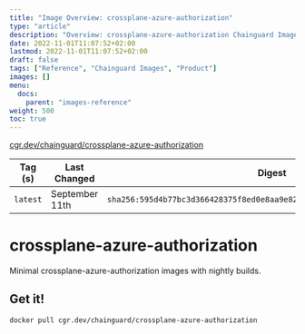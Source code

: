 ```yaml
---
title: "Image Overview: crossplane-azure-authorization"
type: "article"
description: "Overview: crossplane-azure-authorization Chainguard Image"
date: 2022-11-01T11:07:52+02:00
lastmod: 2022-11-01T11:07:52+02:00
draft: false
tags: ["Reference", "Chainguard Images", "Product"]
images: []
menu:
  docs:
    parent: "images-reference"
weight: 500
toc: true
---
```


[cgr.dev/chainguard/crossplane-azure-authorization](https://github.com/chainguard-images/images/tree/main/images/crossplane-azure-authorization)

| Tag (s)   | Last Changed   | Digest                                                                    |
|-----------|----------------|---------------------------------------------------------------------------|
|  `latest` | September 11th | `sha256:595d4b77bc3d366428375f8ed0e8aa9e8205751f3e15294086ed647f545bd18d` |

# crossplane-azure-authorization

Minimal crossplane-azure-authorization images with nightly builds.

## Get it!

```shell
docker pull cgr.dev/chainguard/crossplane-azure-authorization
```
